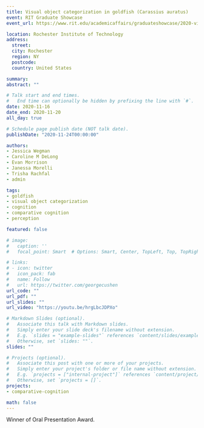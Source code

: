 ```yaml
---
title: Visual object categorization in goldfish (Carassius auratus) 
event: RIT Graduate Showcase
event_url: https://www.rit.edu/academicaffairs/graduateshowcase/2020-virtual-presentations

location: Rochester Institute of Technology
address:
  street:
  city: Rochester
  region: NY
  postcode:
  country: United States

summary:
abstract: ""

# Talk start and end times.
#   End time can optionally be hidden by prefixing the line with `#`.
date: 2020-11-16
date_end: 2020-11-20
all_day: true

# Schedule page publish date (NOT talk date).
publishDate: "2020-11-24T00:00:00"

authors:
- Jessica Wegman
- Caroline M DeLong
- Evan Morrison
- Janessa Morelli
- Trisha Rachfal
- admin

tags:
- goldfish
- visual object categorization
- cognition
- comparative cognition
- perception

featured: false

# image:
#   caption: ''
#   focal_point: Smart  # Options: Smart, Center, TopLeft, Top, TopRight, Left, Right, BottomLeft, Bottom, BottomRight

# links:
# - icon: twitter
#   icon_pack: fab
#   name: Follow
#   url: https://twitter.com/georgecushen
url_code: ""
url_pdf: ""
url_slides: ""
url_video: "https://youtu.be/hrgLbcJDPXo"

# Markdown Slides (optional).
#   Associate this talk with Markdown slides.
#   Simply enter your slide deck's filename without extension.
#   E.g. `slides = "example-slides"` references `content/slides/example-slides.md`.
#   Otherwise, set `slides: ""`.
slides: ""

# Projects (optional).
#   Associate this post with one or more of your projects.
#   Simply enter your project's folder or file name without extension.
#   E.g. `projects = ["internal-project"]` references `content/project/deep-learning/index.md`.
#   Otherwise, set `projects = []`.
projects:
- comparative-cognition

math: false
---
```


Winner of Oral Presentation Award.
